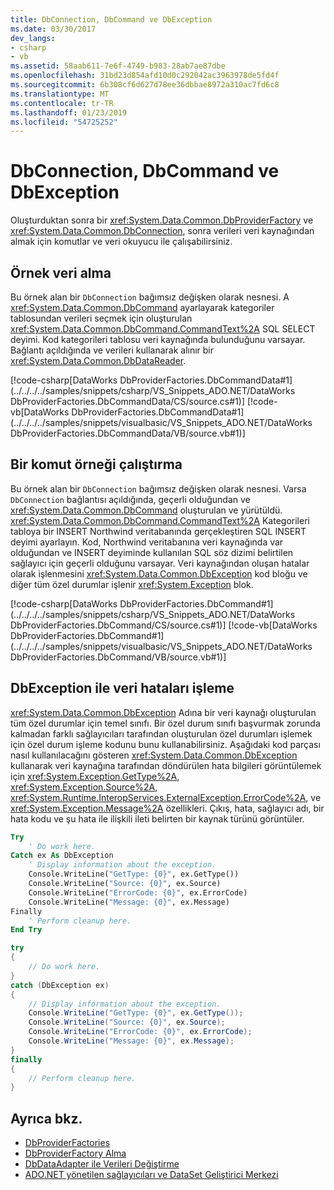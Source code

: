 ```yaml
---
title: DbConnection, DbCommand ve DbException
ms.date: 03/30/2017
dev_langs:
- csharp
- vb
ms.assetid: 58aab611-7e6f-4749-b983-28ab7ae87dbe
ms.openlocfilehash: 31bd23d854afd10d0c292042ac3963978de5fd4f
ms.sourcegitcommit: 6b308cf6d627d78ee36dbbae8972a310ac7fd6c8
ms.translationtype: MT
ms.contentlocale: tr-TR
ms.lasthandoff: 01/23/2019
ms.locfileid: "54725252"
---
```

# <a name="dbconnection-dbcommand-and-dbexception"></a>DbConnection, DbCommand ve DbException
Oluşturduktan sonra bir <xref:System.Data.Common.DbProviderFactory> ve <xref:System.Data.Common.DbConnection>, sonra verileri veri kaynağından almak için komutlar ve veri okuyucu ile çalışabilirsiniz.  
  
## <a name="retrieving-data-example"></a>Örnek veri alma  
 Bu örnek alan bir `DbConnection` bağımsız değişken olarak nesnesi. A <xref:System.Data.Common.DbCommand> ayarlayarak kategoriler tablosundan verileri seçmek için oluşturulan <xref:System.Data.Common.DbCommand.CommandText%2A> SQL SELECT deyimi. Kod kategorileri tablosu veri kaynağında bulunduğunu varsayar. Bağlantı açıldığında ve verileri kullanarak alınır bir <xref:System.Data.Common.DbDataReader>.  
  
 [!code-csharp[DataWorks DbProviderFactories.DbCommandData#1](../../../../samples/snippets/csharp/VS_Snippets_ADO.NET/DataWorks DbProviderFactories.DbCommandData/CS/source.cs#1)]
 [!code-vb[DataWorks DbProviderFactories.DbCommandData#1](../../../../samples/snippets/visualbasic/VS_Snippets_ADO.NET/DataWorks DbProviderFactories.DbCommandData/VB/source.vb#1)]  
  
## <a name="executing-a-command-example"></a>Bir komut örneği çalıştırma  
 Bu örnek alan bir `DbConnection` bağımsız değişken olarak nesnesi. Varsa `DbConnection` bağlantısı açıldığında, geçerli olduğundan ve <xref:System.Data.Common.DbCommand> oluşturulan ve yürütüldü. <xref:System.Data.Common.DbCommand.CommandText%2A> Kategorileri tabloya bir INSERT Northwind veritabanında gerçekleştiren SQL INSERT deyimi ayarlayın. Kod, Northwind veritabanına veri kaynağında var olduğundan ve INSERT deyiminde kullanılan SQL söz dizimi belirtilen sağlayıcı için geçerli olduğunu varsayar. Veri kaynağından oluşan hatalar olarak işlenmesini <xref:System.Data.Common.DbException> kod bloğu ve diğer tüm özel durumlar işlenir <xref:System.Exception> blok.  
  
 [!code-csharp[DataWorks DbProviderFactories.DbCommand#1](../../../../samples/snippets/csharp/VS_Snippets_ADO.NET/DataWorks DbProviderFactories.DbCommand/CS/source.cs#1)]
 [!code-vb[DataWorks DbProviderFactories.DbCommand#1](../../../../samples/snippets/visualbasic/VS_Snippets_ADO.NET/DataWorks DbProviderFactories.DbCommand/VB/source.vb#1)]  
  
## <a name="handling-data-errors-with-dbexception"></a>DbException ile veri hataları işleme  
 <xref:System.Data.Common.DbException> Adına bir veri kaynağı oluşturulan tüm özel durumlar için temel sınıfı. Bir özel durum sınıfı başvurmak zorunda kalmadan farklı sağlayıcıları tarafından oluşturulan özel durumları işlemek için özel durum işleme kodunu bunu kullanabilirsiniz. Aşağıdaki kod parçası nasıl kullanılacağını gösteren <xref:System.Data.Common.DbException> kullanarak veri kaynağına tarafından döndürülen hata bilgileri görüntülemek için <xref:System.Exception.GetType%2A>, <xref:System.Exception.Source%2A>, <xref:System.Runtime.InteropServices.ExternalException.ErrorCode%2A>, ve <xref:System.Exception.Message%2A> özellikleri. Çıkış, hata, sağlayıcı adı, bir hata kodu ve şu hata ile ilişkili ileti belirten bir kaynak türünü görüntüler.  
  
```vb  
Try  
    ' Do work here.  
Catch ex As DbException  
    ' Display information about the exception.  
    Console.WriteLine("GetType: {0}", ex.GetType())  
    Console.WriteLine("Source: {0}", ex.Source)  
    Console.WriteLine("ErrorCode: {0}", ex.ErrorCode)  
    Console.WriteLine("Message: {0}", ex.Message)  
Finally  
    ' Perform cleanup here.  
End Try  
```  
  
```csharp  
try  
{  
    // Do work here.  
}  
catch (DbException ex)  
{  
    // Display information about the exception.  
    Console.WriteLine("GetType: {0}", ex.GetType());  
    Console.WriteLine("Source: {0}", ex.Source);  
    Console.WriteLine("ErrorCode: {0}", ex.ErrorCode);  
    Console.WriteLine("Message: {0}", ex.Message);  
}  
finally  
{  
    // Perform cleanup here.  
}  
```  
  
## <a name="see-also"></a>Ayrıca bkz.
- [DbProviderFactories](../../../../docs/framework/data/adonet/dbproviderfactories.md)
- [DbProviderFactory Alma](../../../../docs/framework/data/adonet/obtaining-a-dbproviderfactory.md)
- [DbDataAdapter ile Verileri Değiştirme](../../../../docs/framework/data/adonet/modifying-data-with-a-dbdataadapter.md)
- [ADO.NET yönetilen sağlayıcıları ve DataSet Geliştirici Merkezi](https://go.microsoft.com/fwlink/?LinkId=217917)
